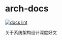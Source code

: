 # arch-docs

[![docs lint](https://github.com/Akagi201/arch-docs/actions/workflows/linter.yml/badge.svg)](https://github.com/Akagi201/arch-docs/actions/workflows/linter.yml)

关于系统架构设计深度好文
